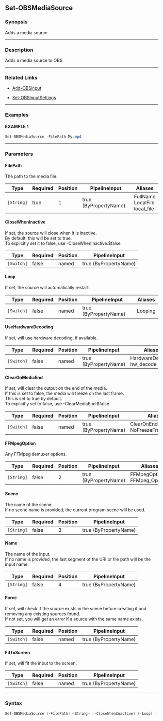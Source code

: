 Set-OBSMediaSource
------------------




### Synopsis
Adds a media source



---


### Description

Adds a media source to OBS.



---


### Related Links
* [Add-OBSInput](Add-OBSInput.md)



* [Set-OBSInputSettings](Set-OBSInputSettings.md)





---


### Examples
#### EXAMPLE 1
```PowerShell
Set-OBSMediaSource -FilePath My.mp4
```



---


### Parameters
#### **FilePath**

The path to the media file.






|Type      |Required|Position|PipelineInput        |Aliases                              |
|----------|--------|--------|---------------------|-------------------------------------|
|`[String]`|true    |1       |true (ByPropertyName)|FullName<br/>LocalFile<br/>local_file|



#### **CloseWhenInactive**

If set, the source will close when it is inactive.    
By default, this will be set to true.    
To explicitly set it to false, use -CloseWhenInactive:$false






|Type      |Required|Position|PipelineInput        |
|----------|--------|--------|---------------------|
|`[Switch]`|false   |named   |true (ByPropertyName)|



#### **Loop**

If set, the source will automatically restart.






|Type      |Required|Position|PipelineInput        |Aliases|
|----------|--------|--------|---------------------|-------|
|`[Switch]`|false   |named   |true (ByPropertyName)|Looping|



#### **UseHardwareDecoding**

If set, will use hardware decoding, if available.






|Type      |Required|Position|PipelineInput        |Aliases                       |
|----------|--------|--------|---------------------|------------------------------|
|`[Switch]`|false   |named   |true (ByPropertyName)|HardwareDecoding<br/>hw_decode|



#### **ClearOnMediaEnd**

If set, will clear the output on the end of the media.    
If this is set to false, the media will freeze on the last frame.    
This is set to true by default.    
To explicitly set to false, use -ClearMediaEnd:$false






|Type      |Required|Position|PipelineInput        |Aliases                          |
|----------|--------|--------|---------------------|---------------------------------|
|`[Switch]`|false   |named   |true (ByPropertyName)|ClearOnEnd<br/>NoFreezeFrameOnEnd|



#### **FFMpegOption**

Any FFMpeg demuxer options.






|Type      |Required|Position|PipelineInput        |Aliases                         |
|----------|--------|--------|---------------------|--------------------------------|
|`[String]`|false   |2       |true (ByPropertyName)|FFMpegOptions<br/>FFMpeg_Options|



#### **Scene**

The name of the scene.    
If no scene name is provided, the current program scene will be used.






|Type      |Required|Position|PipelineInput        |
|----------|--------|--------|---------------------|
|`[String]`|false   |3       |true (ByPropertyName)|



#### **Name**

The name of the input.    
If no name is provided, the last segment of the URI or file path will be the input name.






|Type      |Required|Position|PipelineInput        |
|----------|--------|--------|---------------------|
|`[String]`|false   |4       |true (ByPropertyName)|



#### **Force**

If set, will check if the source exists in the scene before creating it and removing any existing sources found.    
If not set, you will get an error if a source with the same name exists.






|Type      |Required|Position|PipelineInput        |
|----------|--------|--------|---------------------|
|`[Switch]`|false   |named   |true (ByPropertyName)|



#### **FitToScreen**

If set, will fit the input to the screen.






|Type      |Required|Position|PipelineInput        |
|----------|--------|--------|---------------------|
|`[Switch]`|false   |named   |true (ByPropertyName)|





---


### Syntax
```PowerShell
Set-OBSMediaSource [-FilePath] <String> [-CloseWhenInactive] [-Loop] [-UseHardwareDecoding] [-ClearOnMediaEnd] [[-FFMpegOption] <String>] [[-Scene] <String>] [[-Name] <String>] [-Force] [-FitToScreen] [<CommonParameters>]
```
